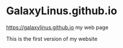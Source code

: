 # GalaxyLinus.github.io

<https://galaxylinus.github.io> my web page
  
  
This is the first version of my website
